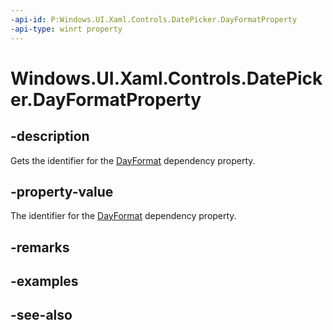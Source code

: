 ```yaml
---
-api-id: P:Windows.UI.Xaml.Controls.DatePicker.DayFormatProperty
-api-type: winrt property
---
```


<!-- Property syntax
public Windows.UI.Xaml.DependencyProperty DayFormatProperty { get; }
-->

# Windows.UI.Xaml.Controls.DatePicker.DayFormatProperty

## -description
Gets the identifier for the [DayFormat](datepicker_dayformat.md) dependency property.



## -property-value
The identifier for the [DayFormat](datepicker_dayformat.md) dependency property.

## -remarks

## -examples

## -see-also
